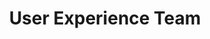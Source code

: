 ---
name: Elaine
title: User Experience Team
tags:
  - ta11y
picture: ../../images/team/Elaine.png
---
